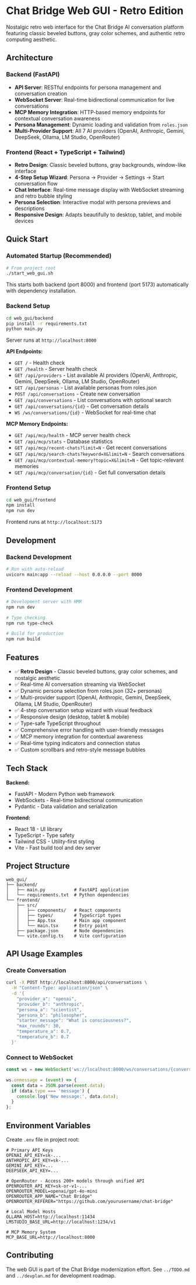 # Chat Bridge Web GUI - Retro Edition

Nostalgic retro web interface for the Chat Bridge AI conversation platform featuring classic beveled buttons, gray color schemes, and authentic retro computing aesthetic.

## Architecture

### Backend (FastAPI)
- **API Server**: RESTful endpoints for persona management and conversation creation
- **WebSocket Server**: Real-time bidirectional communication for live conversations
- **MCP Memory Integration**: HTTP-based memory endpoints for contextual conversation awareness
- **Persona Management**: Dynamic loading and validation from `roles.json`
- **Multi-Provider Support**: All 7 AI providers (OpenAI, Anthropic, Gemini, DeepSeek, Ollama, LM Studio, OpenRouter)

### Frontend (React + TypeScript + Tailwind)
- **Retro Design**: Classic beveled buttons, gray backgrounds, window-like interface
- **4-Step Setup Wizard**: Persona → Provider → Settings → Start conversation flow
- **Chat Interface**: Real-time message display with WebSocket streaming and retro bubble styling
- **Persona Selection**: Interactive modal with persona previews and descriptions
- **Responsive Design**: Adapts beautifully to desktop, tablet, and mobile devices

## Quick Start

### Automated Startup (Recommended)

```bash
# From project root
./start_web_gui.sh
```

This starts both backend (port 8000) and frontend (port 5173) automatically with dependency installation.

### Backend Setup

```bash
cd web_gui/backend
pip install -r requirements.txt
python main.py
```

Server runs at `http://localhost:8000`

**API Endpoints:**
- `GET /` - Health check
- `GET /health` - Server health check
- `GET /api/providers` - List available AI providers (OpenAI, Anthropic, Gemini, DeepSeek, Ollama, LM Studio, OpenRouter)
- `GET /api/personas` - List available personas from roles.json
- `POST /api/conversations` - Create new conversation
- `GET /api/conversations` - List conversations with optional search
- `GET /api/conversations/{id}` - Get conversation details
- `WS /ws/conversations/{id}` - WebSocket for real-time chat

**MCP Memory Endpoints:**
- `GET /api/mcp/health` - MCP server health check
- `GET /api/mcp/stats` - Database statistics
- `GET /api/mcp/recent-chats?limit=N` - Get recent conversations
- `GET /api/mcp/search-chats?keyword=X&limit=N` - Search conversations
- `GET /api/mcp/contextual-memory?topic=X&limit=N` - Get topic-relevant memories
- `GET /api/mcp/conversation/{id}` - Get full conversation details

### Frontend Setup

```bash
cd web_gui/frontend
npm install
npm run dev
```

Frontend runs at `http://localhost:5173`

## Development

### Backend Development
```bash
# Run with auto-reload
uvicorn main:app --reload --host 0.0.0.0 --port 8000
```

### Frontend Development
```bash
# Development server with HMR
npm run dev

# Type checking
npm run type-check

# Build for production
npm run build
```

## Features

- ✅ **Retro Design** - Classic beveled buttons, gray color schemes, and nostalgic aesthetic
- ✅ Real-time AI conversation streaming via WebSocket
- ✅ Dynamic persona selection from roles.json (32+ personas)
- ✅ Multi-provider support (OpenAI, Anthropic, Gemini, DeepSeek, Ollama, LM Studio, OpenRouter)
- ✅ 4-step conversation setup wizard with visual feedback
- ✅ Responsive design (desktop, tablet & mobile)
- ✅ Type-safe TypeScript throughout
- ✅ Comprehensive error handling with user-friendly messages
- ✅ MCP memory integration for contextual awareness
- ✅ Real-time typing indicators and connection status
- ✅ Custom scrollbars and retro-style message bubbles

## Tech Stack

**Backend:**
- FastAPI - Modern Python web framework
- WebSockets - Real-time bidirectional communication
- Pydantic - Data validation and serialization

**Frontend:**
- React 18 - UI library
- TypeScript - Type safety
- Tailwind CSS - Utility-first styling
- Vite - Fast build tool and dev server

## Project Structure

```
web_gui/
├── backend/
│   ├── main.py           # FastAPI application
│   └── requirements.txt  # Python dependencies
└── frontend/
    ├── src/
    │   ├── components/   # React components
    │   ├── types/        # TypeScript types
    │   ├── App.tsx       # Main app component
    │   └── main.tsx      # Entry point
    ├── package.json      # Node dependencies
    └── vite.config.ts    # Vite configuration
```

## API Usage Examples

### Create Conversation
```bash
curl -X POST http://localhost:8000/api/conversations \
  -H "Content-Type: application/json" \
  -d '{
    "provider_a": "openai",
    "provider_b": "anthropic",
    "persona_a": "scientist",
    "persona_b": "philosopher",
    "starter_message": "What is consciousness?",
    "max_rounds": 30,
    "temperature_a": 0.7,
    "temperature_b": 0.7
  }'
```

### Connect to WebSocket
```javascript
const ws = new WebSocket('ws://localhost:8000/ws/conversations/{conversation_id}');

ws.onmessage = (event) => {
  const data = JSON.parse(event.data);
  if (data.type === 'message') {
    console.log('New message:', data.data);
  }
};
```

## Environment Variables

Create `.env` file in project root:
```env
# Primary API Keys
OPENAI_API_KEY=sk-...
ANTHROPIC_API_KEY=sk-...
GEMINI_API_KEY=...
DEEPSEEK_API_KEY=...

# OpenRouter - Access 200+ models through unified API
OPENROUTER_API_KEY=sk-or-v1-...
OPENROUTER_MODEL=openai/gpt-4o-mini
OPENROUTER_APP_NAME="Chat Bridge"
OPENROUTER_REFERER="https://github.com/yourusername/chat-bridge"

# Local Model Hosts
OLLAMA_HOST=http://localhost:11434
LMSTUDIO_BASE_URL=http://localhost:1234/v1

# MCP Memory System
MCP_BASE_URL=http://localhost:8000
```

## Contributing

The web GUI is part of the Chat Bridge modernization effort. See `../TODO.md` and `../devplan.md` for development roadmap.
